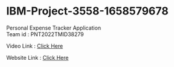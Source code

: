 # IBM-Project-3558-1658579678
Personal Expense Tracker Application <br>
Team id : PNT2022TMID38279

Video Link : <a href="http://169.51.205.212:30786/" target="_blank">Click Here</a>

Website Link : <a href="http://169.51.205.212:30928/" target="_blank">Click Here</a>
